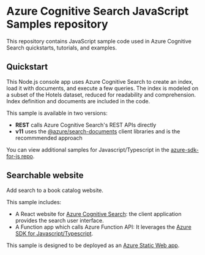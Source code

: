 # Azure Cognitive Search JavaScript Samples repository

This repository contains JavaScript sample code used in Azure Cognitive Search quickstarts, tutorials, and examples.

## Quickstart

This Node.js console app uses Azure Cognitive Search to create an index, load it with documents, and execute a few queries. The index is modeled on a subset of the Hotels dataset, reduced for readability and comprehension. Index definition and documents are included in the code.

This sample is available in two versions:

+ **REST** calls Azure Cognitive Search's REST APIs directly
+ **v11** uses the [@azure/search-documents](https://docs.microsoft.com/javascript/api/overview/azure/search-documents-readme?view=azure-node-latest) client libraries and is the recommmended approach

You can view additional samples for Javascript/Typescript in the [azure-sdk-for-js repo](https://github.com/Azure/azure-sdk-for-js/tree/master/sdk/search/search-documents/samples).

## Searchable website

Add search to a book catalog website. 

This sample includes:
* A React website for [Azure Cognitive Search](https://docs.microsoft.com/en-us/azure/search/search-what-is-azure-search): the client application provides the search user interface.
* A Function app which calls Azure Function API: It leverages the [Azure SDK for Javascript/Typescript](https://github.com/Azure/azure-sdk-for-js/tree/master/sdk/search/search-documents/).

This sample is designed to be deployed as an [Azure Static Web app](https://docs.microsoft.com/en-us/azure/static-web-apps/).